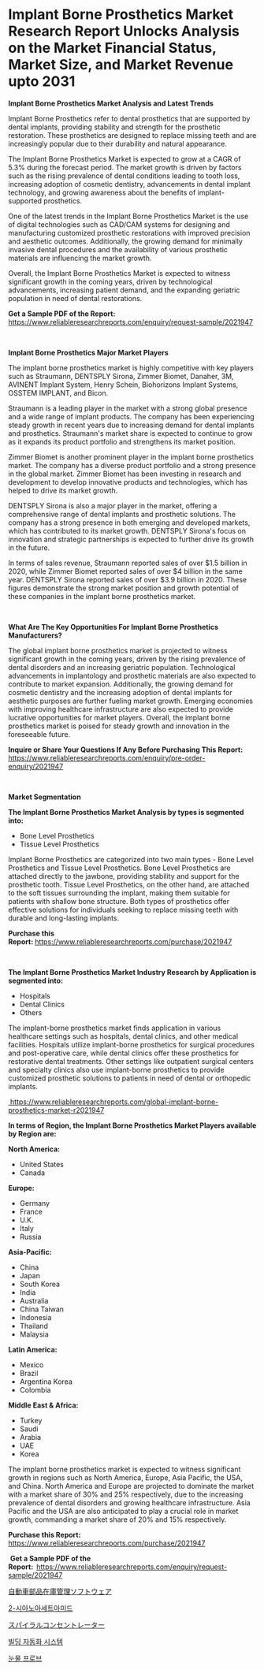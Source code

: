 <p><h1>Implant Borne Prosthetics Market Research Report Unlocks Analysis on the Market Financial Status, Market Size, and Market Revenue upto 2031</h1></p><p><strong>Implant Borne Prosthetics Market Analysis and Latest Trends</strong></p>
<p><p>Implant Borne Prosthetics refer to dental prosthetics that are supported by dental implants, providing stability and strength for the prosthetic restoration. These prosthetics are designed to replace missing teeth and are increasingly popular due to their durability and natural appearance.</p><p>The Implant Borne Prosthetics Market is expected to grow at a CAGR of 5.3% during the forecast period. The market growth is driven by factors such as the rising prevalence of dental conditions leading to tooth loss, increasing adoption of cosmetic dentistry, advancements in dental implant technology, and growing awareness about the benefits of implant-supported prosthetics.</p><p>One of the latest trends in the Implant Borne Prosthetics Market is the use of digital technologies such as CAD/CAM systems for designing and manufacturing customized prosthetic restorations with improved precision and aesthetic outcomes. Additionally, the growing demand for minimally invasive dental procedures and the availability of various prosthetic materials are influencing the market growth.</p><p>Overall, the Implant Borne Prosthetics Market is expected to witness significant growth in the coming years, driven by technological advancements, increasing patient demand, and the expanding geriatric population in need of dental restorations.</p></p>
<p><strong>Get a Sample PDF of the Report:&nbsp;</strong> <a href="https://www.reliableresearchreports.com/enquiry/request-sample/2021947">https://www.reliableresearchreports.com/enquiry/request-sample/2021947</a></p>
<p>&nbsp;</p>
<p><strong>Implant Borne Prosthetics Major Market Players</strong></p>
<p><p>The implant borne prosthetics market is highly competitive with key players such as Straumann, DENTSPLY Sirona, Zimmer Biomet, Danaher, 3M, AVINENT Implant System, Henry Schein, Biohorizons Implant Systems, OSSTEM IMPLANT, and Bicon.</p><p>Straumann is a leading player in the market with a strong global presence and a wide range of implant products. The company has been experiencing steady growth in recent years due to increasing demand for dental implants and prosthetics. Straumann's market share is expected to continue to grow as it expands its product portfolio and strengthens its market position.</p><p>Zimmer Biomet is another prominent player in the implant borne prosthetics market. The company has a diverse product portfolio and a strong presence in the global market. Zimmer Biomet has been investing in research and development to develop innovative products and technologies, which has helped to drive its market growth.</p><p>DENTSPLY Sirona is also a major player in the market, offering a comprehensive range of dental implants and prosthetic solutions. The company has a strong presence in both emerging and developed markets, which has contributed to its market growth. DENTSPLY Sirona's focus on innovation and strategic partnerships is expected to further drive its growth in the future.</p><p>In terms of sales revenue, Straumann reported sales of over $1.5 billion in 2020, while Zimmer Biomet reported sales of over $4 billion in the same year. DENTSPLY Sirona reported sales of over $3.9 billion in 2020. These figures demonstrate the strong market position and growth potential of these companies in the implant borne prosthetics market.</p></p>
<p>&nbsp;</p>
<p><strong>What Are The Key Opportunities For Implant Borne Prosthetics Manufacturers?</strong></p>
<p><p>The global implant borne prosthetics market is projected to witness significant growth in the coming years, driven by the rising prevalence of dental disorders and an increasing geriatric population. Technological advancements in implantology and prosthetic materials are also expected to contribute to market expansion. Additionally, the growing demand for cosmetic dentistry and the increasing adoption of dental implants for aesthetic purposes are further fueling market growth. Emerging economies with improving healthcare infrastructure are also expected to provide lucrative opportunities for market players. Overall, the implant borne prosthetics market is poised for steady growth and innovation in the foreseeable future.</p></p>
<p><strong>Inquire or Share Your Questions If Any Before Purchasing This Report:</strong> <a href="https://www.reliableresearchreports.com/enquiry/pre-order-enquiry/2021947">https://www.reliableresearchreports.com/enquiry/pre-order-enquiry/2021947</a></p>
<p>&nbsp;</p>
<p><strong>Market Segmentation</strong></p>
<p><strong>The Implant Borne Prosthetics Market Analysis by types is segmented into:</strong></p>
<p><ul><li>Bone Level Prosthetics</li><li>Tissue Level Prosthetics</li></ul></p>
<p><p>Implant Borne Prosthetics are categorized into two main types - Bone Level Prosthetics and Tissue Level Prosthetics. Bone Level Prosthetics are attached directly to the jawbone, providing stability and support for the prosthetic tooth. Tissue Level Prosthetics, on the other hand, are attached to the soft tissues surrounding the implant, making them suitable for patients with shallow bone structure. Both types of prosthetics offer effective solutions for individuals seeking to replace missing teeth with durable and long-lasting implants.</p></p>
<p><strong>Purchase this Report:&nbsp;</strong><a href="https://www.reliableresearchreports.com/purchase/2021947">https://www.reliableresearchreports.com/purchase/2021947</a></p>
<p>&nbsp;</p>
<p><strong>The Implant Borne Prosthetics Market Industry Research by Application is segmented into:</strong></p>
<p><ul><li>Hospitals</li><li>Dental Clinics</li><li>Others</li></ul></p>
<p><p>The implant-borne prosthetics market finds application in various healthcare settings such as hospitals, dental clinics, and other medical facilities. Hospitals utilize implant-borne prosthetics for surgical procedures and post-operative care, while dental clinics offer these prosthetics for restorative dental treatments. Other settings like outpatient surgical centers and specialty clinics also use implant-borne prosthetics to provide customized prosthetic solutions to patients in need of dental or orthopedic implants.</p></p>
<p><a href="https://www.reliableresearchreports.com/global-implant-borne-prosthetics-market-r2021947">&nbsp;https://www.reliableresearchreports.com/global-implant-borne-prosthetics-market-r2021947</a></p>
<p><strong>In terms of Region, the Implant Borne Prosthetics Market Players available by Region are:</strong></p>
<p>
    <p> <strong> North America: </strong>
        <ul>
            <li>United States</li>
            <li>Canada</li>
        </ul>
        </p> 
    <p> <strong> Europe: </strong>
        <ul>
            <li>Germany</li>
            <li>France</li>
            <li>U.K.</li>
            <li>Italy</li>
            <li>Russia</li>
        </ul>
        </p> 
    <p> <strong> Asia-Pacific: </strong>
        <ul>
            <li>China</li>
            <li>Japan</li>
            <li>South Korea</li>
            <li>India</li>
            <li>Australia</li>
            <li>China Taiwan</li>
            <li>Indonesia</li>
            <li>Thailand</li>
            <li>Malaysia</li>
        </ul>
        </p> 
    <p> <strong> Latin America: </strong>
        <ul>
            <li>Mexico</li>
            <li>Brazil</li>
            <li>Argentina Korea</li>
            <li>Colombia</li>
        </ul>
        </p> 
    <p> <strong> Middle East & Africa: </strong>
        <ul>
            <li>Turkey</li>
            <li>Saudi</li>
            <li>Arabia</li>
            <li>UAE</li>
            <li>Korea</li>
        </ul>
    </p>
    </p>
<p><p>The implant borne prosthetics market is expected to witness significant growth in regions such as North America, Europe, Asia Pacific, the USA, and China. North America and Europe are projected to dominate the market with a market share of 30% and 25% respectively, due to the increasing prevalence of dental disorders and growing healthcare infrastructure. Asia Pacific and the USA are also anticipated to play a crucial role in market growth, commanding a market share of 20% and 15% respectively.</p></p>
<p><strong>Purchase this Report: </strong><a href="https://www.reliableresearchreports.com/purchase/2021947">https://www.reliableresearchreports.com/purchase/2021947</a></p>
<p>&nbsp;<strong>Get a Sample PDF of the Report:&nbsp;&nbsp;</strong><a href="https://www.reliableresearchreports.com/enquiry/request-sample/2021947">https://www.reliableresearchreports.com/enquiry/request-sample/2021947</a></p>
<p><strong></strong></p>
<p><p><a href="https://medium.com/@carolynsparkly/%E8%87%AA%E5%8B%95%E8%BB%8A%E9%83%A8%E5%93%81%E5%9C%A8%E5%BA%AB%E7%AE%A1%E7%90%86%E3%82%BD%E3%83%95%E3%83%88%E3%82%A6%E3%82%A7%E3%82%A2%E5%B8%82%E5%A0%B4-%E5%B8%82%E5%A0%B4cagr-%E5%B8%82%E5%A0%B4%E3%83%88%E3%83%AC%E3%83%B3%E3%83%89-%E3%81%8A%E3%82%88%E3%81%B3%E6%88%90%E9%95%B7%E6%88%A6%E7%95%A5%E3%81%AB%E9%96%A2%E3%81%99%E3%82%8Binsights-8f341fb7446b">自動車部品在庫管理ソフトウェア</a></p><p><a href="https://github.com/mpodehpw07370073/Market-Research-Report-List-2/blob/main/875814545662.md">2-시아노아세트아미드</a></p><p><a href="https://medium.com/@lauriank/%E3%82%B9%E3%83%91%E3%82%A4%E3%83%A9%E3%83%AB%E3%82%B3%E3%83%B3%E3%82%BB%E3%83%B3%E3%83%88%E3%83%AC%E3%83%BC%E3%82%BF%E3%83%BC%E3%83%9E%E3%83%BC%E3%82%B1%E3%83%83%E3%83%88-%E3%82%BF%E3%82%A4%E3%83%97-%E3%82%A2%E3%83%97%E3%83%AA%E3%82%B1%E3%83%BC%E3%82%B7%E3%83%A7%E3%83%B3-%E3%81%8A%E3%82%88%E3%81%B3%E5%9C%B0%E7%90%86%E3%81%AB%E3%82%88%E3%82%8B%E5%8C%85%E6%8B%AC%E7%9A%84%E8%A9%95%E4%BE%A1-d1dee619f4d0">スパイラルコンセントレーター</a></p><p><a href="https://medium.com/@hulk678678/%EA%B1%B4%EB%AC%BC-%EC%9E%90%EB%8F%99%ED%99%94-%EC%8B%9C%EC%8A%A4%ED%85%9C-%EC%8B%9C%EC%9E%A5-%EA%B7%9C%EB%AA%A8-%EB%B0%8F-%EC%8B%9C%EC%9E%A5-%EB%8F%99%ED%96%A5-%EC%99%84%EB%B2%BD%ED%95%9C-%EC%82%B0%EC%97%85-%EA%B0%9C%EC%9A%94-2024%EB%85%84%EB%B6%80%ED%84%B0-2031%EB%85%84%EA%B9%8C%EC%A7%80-e0a37282efe8">빌딩 자동화 시스템</a></p><p><a href="https://medium.com/@cezarymarciniak2022/%EB%88%88%EB%AC%BC-%EC%A1%B0%EC%82%AC-%EC%8B%9C%EC%9E%A5-%EA%B2%BD%EC%9F%81-%EB%B6%84%EC%84%9D-%EC%8B%9C%EC%9E%A5-%EB%8F%99%ED%96%A5-%EB%B0%8F-2031%EB%85%84%EA%B9%8C%EC%A7%80%EC%9D%98-%EC%98%88%EC%B8%A1-41735578b761">눈물 프로브</a></p></p>